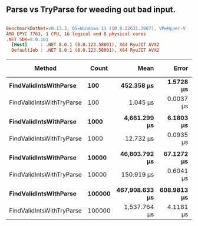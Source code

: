 ## Parse vs TryParse for weeding out bad input.


``` ini

BenchmarkDotNet=v0.13.3, OS=Windows 11 (10.0.22631.3007), VM=Hyper-V
AMD EPYC 7763, 1 CPU, 16 logical and 8 physical cores
.NET SDK=8.0.101
  [Host]     : .NET 8.0.1 (8.0.123.58001), X64 RyuJIT AVX2
  DefaultJob : .NET 8.0.1 (8.0.123.58001), X64 RyuJIT AVX2


```
|                    Method |  Count |           Mean |       Error |      StdDev | Ratio |      Gen0 |  Allocated | Alloc Ratio |
|-------------------------- |------- |---------------:|------------:|------------:|------:|----------:|-----------:|------------:|
|    **FindValidIntsWithParse** |    **100** |     **452.358 μs** |   **1.5728 μs** |   **1.4712 μs** | **1.000** |    **1.9531** |    **34840 B** |        **1.00** |
| FindValidIntsWithTryParse |    100 |       1.045 μs |   0.0037 μs |   0.0031 μs | 0.002 |         - |          - |        0.00 |
|                           |        |                |             |             |       |           |            |             |
|    **FindValidIntsWithParse** |   **1000** |   **4,661.299 μs** |   **6.1803 μs** |   **4.8252 μs** | **1.000** |   **15.6250** |   **372475 B** |        **1.00** |
| FindValidIntsWithTryParse |   1000 |      12.732 μs |   0.0935 μs |   0.0874 μs | 0.003 |         - |          - |        0.00 |
|                           |        |                |             |             |       |           |            |             |
|    **FindValidIntsWithParse** |  **10000** |  **46,803.792 μs** |  **67.1272 μs** |  **56.0543 μs** | **1.000** |  **181.8182** |  **3750884 B** |        **1.00** |
| FindValidIntsWithTryParse |  10000 |     150.919 μs |   0.6041 μs |   0.5355 μs | 0.003 |         - |          - |        0.00 |
|                           |        |                |             |             |       |           |            |             |
|    **FindValidIntsWithParse** | **100000** | **467,908.633 μs** | **608.9813 μs** | **569.6415 μs** | **1.000** | **2000.0000** | **37667280 B** |        **1.00** |
| FindValidIntsWithTryParse | 100000 |   1,537.764 μs |   4.1181 μs |   3.6506 μs | 0.003 |         - |          - |        0.00 |
